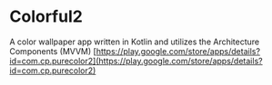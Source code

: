 # Colorful2
A color wallpaper app written in Kotlin and utilizes the Architecture Components (MVVM)
[https://play.google.com/store/apps/details?id=com.cp.purecolor2](https://play.google.com/store/apps/details?id=com.cp.purecolor2)
